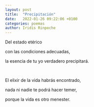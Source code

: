 ```yaml
---
layout: post
title:  "Precipitación"
date:   2022-01-26 09:22:06 +0100
categories: poemas
author: Iridis Rinpoche
---
```


Del estado etérico

con las condiciones adecuadas,

la esencia de tu yo verdadero precipitará.

<br>

El elixir de la vida habrás encontrado,

nada ni nadie te podrá hacer temer,

porque la vida es otro menester.

